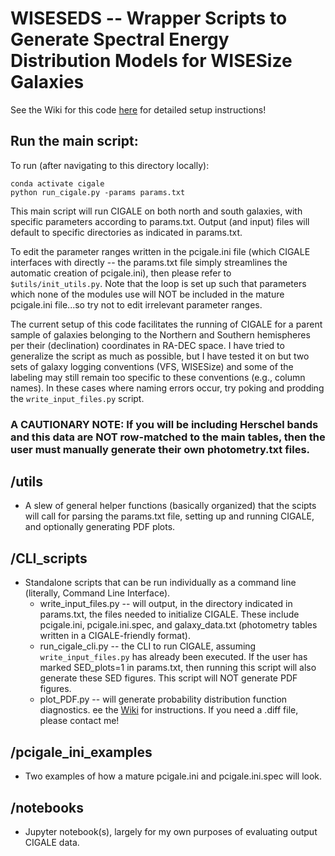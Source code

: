 # WISESEDS -- Wrapper Scripts to Generate Spectral Energy Distribution Models for WISESize Galaxies

See the Wiki for this code [here](https://github.com/gammaspire/wiseseds/wiki) for detailed setup instructions!

## Run the main script:

To run (after navigating to this directory locally):
```
conda activate cigale
python run_cigale.py -params params.txt
```
This main script will run CIGALE on both north and south galaxies, with specific parameters according to params.txt. Output (and input) files will default to specific directories as indicated in params.txt.

To edit the parameter ranges written in the pcigale.ini file (which CIGALE interfaces with directly -- the params.txt file simply streamlines the automatic creation of pcigale.ini), then please refer to `$utils/init_utils.py`. Note that the loop is set up such that parameters which none of the modules use will NOT be included in the mature pcigale.ini file...so try not to edit irrelevant parameter ranges.

The current setup of this code facilitates the running of CIGALE for a parent sample of galaxies belonging to the Northern and Southern hemispheres per their (declination) coordinates in RA-DEC space. I have tried to generalize the script as much as possible, but I have tested it on but two sets of galaxy logging conventions (VFS, WISESize) and some of the labeling may still remain too specific to these conventions (e.g., column names). In these cases where naming errors occur, try poking and prodding the `write_input_files.py` script.

### A CAUTIONARY NOTE: If you will be including Herschel bands and this data are NOT row-matched to the main tables, then the user must manually generate their own photometry.txt files.

## /utils
- A slew of general helper functions (basically organized) that the scipts will call for parsing the params.txt file, setting up and running CIGALE, and optionally generating PDF plots.

## /CLI_scripts
- Standalone scripts that can be run individually as a command line (literally, Command Line Interface).
    - write_input_files.py -- will output, in the directory indicated in params.txt, the files needed to initialize CIGALE. These include pcigale.ini, pcigale.ini.spec, and galaxy_data.txt (photometry tables written in a CIGALE-friendly format).
    - run_cigale_cli.py -- the CLI to run CIGALE, assuming `write_input_files.py` has already been executed. If the user has marked SED_plots=1 in params.txt, then running this script will also generate these SED figures. This script will NOT generate PDF figures.
    - plot_PDF.py -- will generate probability distribution function diagnostics. ee the [Wiki](https://github.com/gammaspire/wiseseds/wiki) for instructions. If you need a .diff file, please contact me!
     
## /pcigale_ini_examples
- Two examples of how a mature pcigale.ini and pcigale.ini.spec will look.

## /notebooks
- Jupyter notebook(s), largely for my own purposes of evaluating output CIGALE data.